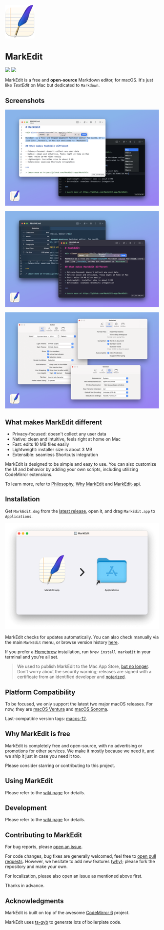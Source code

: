 <img src="./Icon.png" width="96">

# MarkEdit

[![](https://img.shields.io/badge/Platform-macOS_13.0+-blue?color=007bff)](https://github.com/MarkEdit-app/MarkEdit/releases/latest) [![](https://github.com/MarkEdit-app/MarkEdit/actions/workflows/build-and-test.yml/badge.svg?branch=main)](https://github.com/MarkEdit-app/MarkEdit/actions/workflows/build-and-test.yml)

MarkEdit is a free and **open-source** Markdown editor, for macOS. It's just like _TextEdit_ on Mac but dedicated to `Markdown`.

## Screenshots

![Screenshots 01](/Screenshots/01.png)

![Screenshots 02](/Screenshots/02.png)

![Screenshots 03](/Screenshots/03.png)

## What makes MarkEdit different

- Privacy-focused: doesn't collect any user data
- Native: clean and intuitive, feels right at home on Mac
- Fast: edits 10 MB files easily
- Lightweight: installer size is about 3 MB
- Extensible: seamless Shortcuts integration

MarkEdit is designed to be simple and easy to use. You can also customize the UI and behavior by adding your own scripts, including utilizing CodeMirror extensions.

To learn more, refer to [Philosophy](https://github.com/MarkEdit-app/MarkEdit/wiki/Philosophy), [Why MarkEdit](https://github.com/MarkEdit-app/MarkEdit/wiki/Why-MarkEdit) and [MarkEdit-api](https://github.com/MarkEdit-app/MarkEdit-api).

## Installation

Get `MarkEdit.dmg` from the <a href="https://github.com/MarkEdit-app/MarkEdit/releases/latest" target="_blank">latest release</a>, open it, and drag `MarkEdit.app` to `Applications`.

<img src="./Screenshots/install.png" width="540" alt="Install MarkEdit">

MarkEdit checks for updates automatically. You can also check manually via the main `MarkEdit` menu, or browse version history [here](https://github.com/MarkEdit-app/MarkEdit/releases).

If you prefer a [Homebrew](https://brew.sh/) installation, run `brew install markedit` in your terminal and you're all set.

> We used to publish MarkEdit to the Mac App Store, [but no longer](https://github.com/MarkEdit-app/MarkEdit/wiki/Philosophy#be-a-good-macos-citizen). Don't worry about the security warning; releases are signed with a certificate from an identified developer and [notarized](https://developer.apple.com/documentation/security/notarizing_macos_software_before_distribution).

## Platform Compatibility

To be focused, we only support the latest two major macOS releases. For now, they are [macOS Ventura](https://www.apple.com/newsroom/2022/10/macos-ventura-is-now-available/) and [macOS Sonoma](https://www.apple.com/newsroom/2023/09/macos-sonoma-is-available-today/).

Last-compatible version tags: [macos-12](https://github.com/MarkEdit-app/MarkEdit/releases/tag/macos-12).

## Why MarkEdit is free

MarkEdit is completely free and open-source, with no advertising or promotions for other services. We make it mostly because we need it, and we ship it just in case you need it too.

Please consider starring or contributing to this project.

## Using MarkEdit

Please refer to the [wiki page](https://github.com/MarkEdit-app/MarkEdit/wiki/Manual) for details.

## Development

Please refer to the [wiki page](https://github.com/MarkEdit-app/MarkEdit/wiki/Development) for details.

## Contributing to MarkEdit

For bug reports, please [open an issue](https://github.com/MarkEdit-app/MarkEdit/issues/new).

For code changes, bug fixes are generally welcomed, feel free to [open pull requests](https://github.com/MarkEdit-app/MarkEdit/compare). However, we hesitate to add new features ([why](https://github.com/MarkEdit-app/MarkEdit/wiki/Why-MarkEdit#feature-poor)); please fork the repository and make your own.

For localization, please also open an issue as mentioned above first.

Thanks in advance.

## Acknowledgments

MarkEdit is built on top of the awesome [CodeMirror 6](https://codemirror.net/) project.

MarkEdit uses [ts-gyb](https://github.com/microsoft/ts-gyb) to generate lots of boilerplate code.
